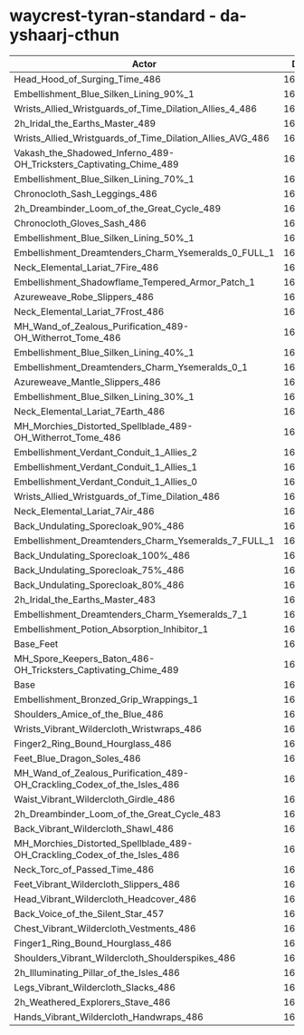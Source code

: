 # waycrest-tyran-standard - da-yshaarj-cthun
| Actor | DPS | Increase |
|---|:---:|:---:|
|Head_Hood_of_Surging_Time_486|166172|1.83%|
|Embellishment_Blue_Silken_Lining_90%_1|165574|1.46%|
|Wrists_Allied_Wristguards_of_Time_Dilation_Allies_4_486|165535|1.44%|
|2h_Iridal_the_Earths_Master_489|165305|1.30%|
|Wrists_Allied_Wristguards_of_Time_Dilation_Allies_AVG_486|165055|1.15%|
|Vakash_the_Shadowed_Inferno_489-OH_Tricksters_Captivating_Chime_489|165053|1.14%|
|Embellishment_Blue_Silken_Lining_70%_1|165021|1.12%|
|Chronocloth_Sash_Leggings_486|164921|1.06%|
|2h_Dreambinder_Loom_of_the_Great_Cycle_489|164588|0.86%|
|Chronocloth_Gloves_Sash_486|164491|0.80%|
|Embellishment_Blue_Silken_Lining_50%_1|164455|0.78%|
|Embellishment_Dreamtenders_Charm_Ysemeralds_0_FULL_1|164399|0.74%|
|Neck_Elemental_Lariat_7Fire_486|164320|0.69%|
|Embellishment_Shadowflame_Tempered_Armor_Patch_1|164291|0.68%|
|Azureweave_Robe_Slippers_486|164282|0.67%|
|Neck_Elemental_Lariat_7Frost_486|164240|0.65%|
|MH_Wand_of_Zealous_Purification_489-OH_Witherrot_Tome_486|164157|0.60%|
|Embellishment_Blue_Silken_Lining_40%_1|164127|0.58%|
|Embellishment_Dreamtenders_Charm_Ysemeralds_0_1|164064|0.54%|
|Azureweave_Mantle_Slippers_486|164037|0.52%|
|Embellishment_Blue_Silken_Lining_30%_1|163993|0.49%|
|Neck_Elemental_Lariat_7Earth_486|163966|0.48%|
|MH_Morchies_Distorted_Spellblade_489-OH_Witherrot_Tome_486|163958|0.47%|
|Embellishment_Verdant_Conduit_1_Allies_2|163952|0.47%|
|Embellishment_Verdant_Conduit_1_Allies_1|163923|0.45%|
|Embellishment_Verdant_Conduit_1_Allies_0|163911|0.44%|
|Wrists_Allied_Wristguards_of_Time_Dilation_486|163744|0.34%|
|Neck_Elemental_Lariat_7Air_486|163742|0.34%|
|Back_Undulating_Sporecloak_90%_486|163656|0.29%|
|Embellishment_Dreamtenders_Charm_Ysemeralds_7_FULL_1|163653|0.29%|
|Back_Undulating_Sporecloak_100%_486|163643|0.28%|
|Back_Undulating_Sporecloak_75%_486|163531|0.21%|
|Back_Undulating_Sporecloak_80%_486|163516|0.20%|
|2h_Iridal_the_Earths_Master_483|163491|0.19%|
|Embellishment_Dreamtenders_Charm_Ysemeralds_7_1|163457|0.17%|
|Embellishment_Potion_Absorption_Inhibitor_1|163449|0.16%|
|Base_Feet|163365|0.11%|
|MH_Spore_Keepers_Baton_486-OH_Tricksters_Captivating_Chime_489|163350|0.10%|
|Base|163186|0.00%|
|Embellishment_Bronzed_Grip_Wrappings_1|163087|-0.06%|
|Shoulders_Amice_of_the_Blue_486|163067|-0.07%|
|Wrists_Vibrant_Wildercloth_Wristwraps_486|163008|-0.11%|
|Finger2_Ring_Bound_Hourglass_486|162988|-0.12%|
|Feet_Blue_Dragon_Soles_486|162974|-0.13%|
|MH_Wand_of_Zealous_Purification_489-OH_Crackling_Codex_of_the_Isles_486|162917|-0.16%|
|Waist_Vibrant_Wildercloth_Girdle_486|162902|-0.17%|
|2h_Dreambinder_Loom_of_the_Great_Cycle_483|162874|-0.19%|
|Back_Vibrant_Wildercloth_Shawl_486|162776|-0.25%|
|MH_Morchies_Distorted_Spellblade_489-OH_Crackling_Codex_of_the_Isles_486|162704|-0.30%|
|Neck_Torc_of_Passed_Time_486|162659|-0.32%|
|Feet_Vibrant_Wildercloth_Slippers_486|162655|-0.33%|
|Head_Vibrant_Wildercloth_Headcover_486|162616|-0.35%|
|Back_Voice_of_the_Silent_Star_457|162613|-0.35%|
|Chest_Vibrant_Wildercloth_Vestments_486|162584|-0.37%|
|Finger1_Ring_Bound_Hourglass_486|162410|-0.48%|
|Shoulders_Vibrant_Wildercloth_Shoulderspikes_486|162273|-0.56%|
|2h_Illuminating_Pillar_of_the_Isles_486|162250|-0.57%|
|Legs_Vibrant_Wildercloth_Slacks_486|162249|-0.57%|
|2h_Weathered_Explorers_Stave_486|162021|-0.71%|
|Hands_Vibrant_Wildercloth_Handwraps_486|162004|-0.72%|
